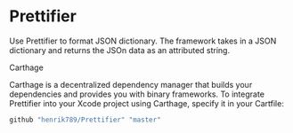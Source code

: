 # Prettifier

Use Prettifier to format JSON dictionary. 
The framework takes in a JSON dictionary and returns the JSOn data as an attributed string.


Carthage

Carthage is a decentralized dependency manager that builds your dependencies and provides you with binary frameworks. To integrate Prettifier into your Xcode project using Carthage, specify it in your Cartfile:
```bash
github "henrik789/Prettifier" "master"
```

